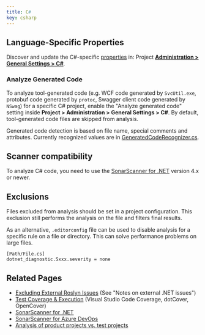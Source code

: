 ```yaml
---
title: C#
key: csharp
---
```


<!-- static -->
<!-- update_center:csharp -->
<!-- /static -->


## Language-Specific Properties

Discover and update the C#-specific [properties](/analysis/analysis-parameters/) in: <!-- sonarcloud -->Project <!-- /sonarcloud --> **[Administration > General Settings > C#](/#sonarqube-admin#/admin/settings?category=c%23)**.

### Analyze Generated Code

To analyze tool-generated code (e.g. WCF code generated by `SvcUtil.exe`, protobuf code generated by `protoc`, Swagger client code generated by `NSwag`) for a specific C# project, enable the "Analyze generated code" setting inside **Project > Administration > General Settings > C#**. By default, tool-generated code files are skipped from analysis.

Generated code detection is based on file name, special comments and attributes. Currently recognized values are in [GeneratedCodeRecognizer.cs](https://github.com/SonarSource/sonar-dotnet/blob/master/analyzers/src/SonarAnalyzer.Common/Helpers/GeneratedCodeRecognizer.cs).

## Scanner compatibility

To analyze C# code, you need to use the [SonarScanner for .NET](/analysis/scan/sonarscanner-for-msbuild/) version 4.x or newer.

## Exclusions

Files excluded from analysis should be set in a project configuration. This exclusion still performs the analysis on the file and filters final results.

As an alternative, `.editorconfig` file can be used to disable analysis for a specific rule on a file or directory. This can solve performance problems on large files.

```
[Path/File.cs]
dotnet_diagnostic.Sxxx.severity = none
```

## Related Pages
* [Excluding External Roslyn Issues](/analysis/external-issues/) (See "Notes on external .NET issues")
* [Test Coverage & Execution](/analysis/coverage/) (Visual Studio Code Coverage, dotCover, OpenCover)
* [SonarScanner for .NET](/analysis/scan/sonarscanner-for-msbuild/)
* [SonarScanner for Azure DevOps](/analysis/scan/sonarscanner-for-azure-devops/)
* [Analysis of product projects vs. test projects](https://github.com/SonarSource/sonar-scanner-msbuild/wiki/Analysis-of-product-projects-vs.-test-projects)
